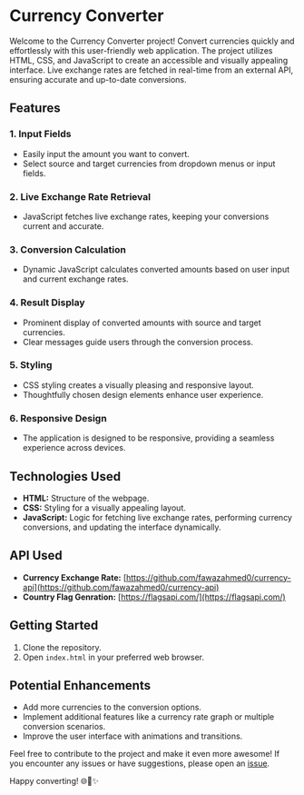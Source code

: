 # Currency Converter

Welcome to the Currency Converter project! Convert currencies quickly and effortlessly with this user-friendly web application. The project utilizes HTML, CSS, and JavaScript to create an accessible and visually appealing interface. Live exchange rates are fetched in real-time from an external API, ensuring accurate and up-to-date conversions.

## Features

### 1. Input Fields
- Easily input the amount you want to convert.
- Select source and target currencies from dropdown menus or input fields.

### 2. Live Exchange Rate Retrieval
- JavaScript fetches live exchange rates, keeping your conversions current and accurate.

### 3. Conversion Calculation
- Dynamic JavaScript calculates converted amounts based on user input and current exchange rates.

### 4. Result Display
- Prominent display of converted amounts with source and target currencies.
- Clear messages guide users through the conversion process.

### 5. Styling
- CSS styling creates a visually pleasing and responsive layout.
- Thoughtfully chosen design elements enhance user experience.

### 6. Responsive Design
- The application is designed to be responsive, providing a seamless experience across devices.

## Technologies Used
- **HTML:** Structure of the webpage.
- **CSS:** Styling for a visually appealing layout.
- **JavaScript:** Logic for fetching live exchange rates, performing currency conversions, and updating the interface dynamically.

## API Used 
- **Currency Exchange Rate:** [https://github.com/fawazahmed0/currency-api](https://github.com/fawazahmed0/currency-api)
- **Country Flag Genration:** [https://flagsapi.com/](https://flagsapi.com/)

## Getting Started
1. Clone the repository.
2. Open `index.html` in your preferred web browser.

## Potential Enhancements
- Add more currencies to the conversion options.
- Implement additional features like a currency rate graph or multiple conversion scenarios.
- Improve the user interface with animations and transitions.

Feel free to contribute to the project and make it even more awesome! If you encounter any issues or have suggestions, please open an [issue](https://github.com/yourusername/currency-converter/issues).

Happy converting! 🌐💸✨
